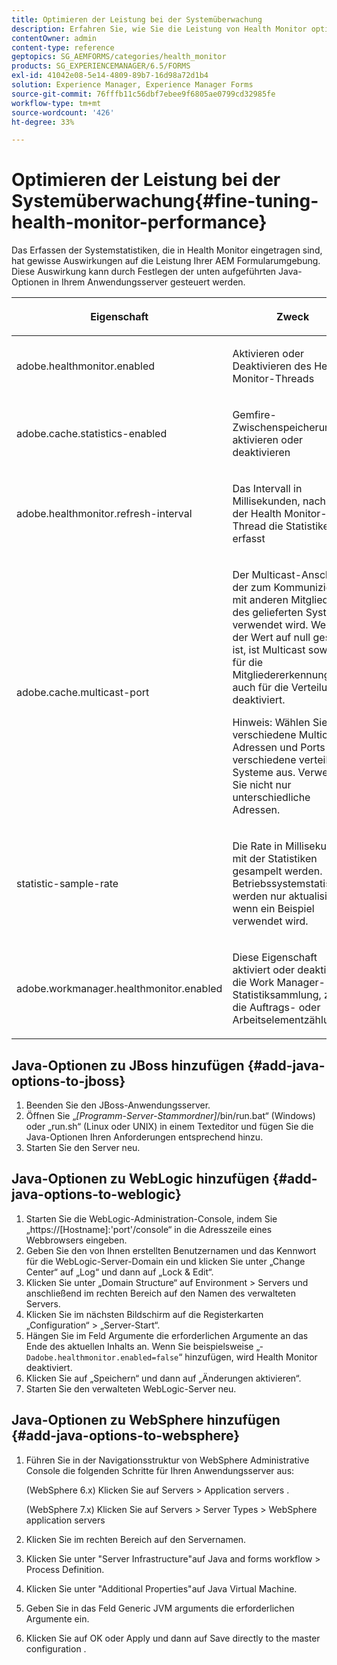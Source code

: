 ```yaml
---
title: Optimieren der Leistung bei der Systemüberwachung
description: Erfahren Sie, wie Sie die Leistung von Health Monitor optimieren können. Steuern Sie die Systemstatistiken, die sich auf die Leistung der Formularumgebung auswirken, mithilfe der JAVA-Einstellungsoption.
contentOwner: admin
content-type: reference
geptopics: SG_AEMFORMS/categories/health_monitor
products: SG_EXPERIENCEMANAGER/6.5/FORMS
exl-id: 41042e08-5e14-4809-89b7-16d98a72d1b4
solution: Experience Manager, Experience Manager Forms
source-git-commit: 76fffb11c56dbf7ebee9f6805ae0799cd32985fe
workflow-type: tm+mt
source-wordcount: '426'
ht-degree: 33%

---
```


# Optimieren der Leistung bei der Systemüberwachung{#fine-tuning-health-monitor-performance}

Das Erfassen der Systemstatistiken, die in Health Monitor eingetragen sind, hat gewisse Auswirkungen auf die Leistung Ihrer AEM Formularumgebung. Diese Auswirkung kann durch Festlegen der unten aufgeführten Java-Optionen in Ihrem Anwendungsserver gesteuert werden.

<table>
 <thead>
  <tr>
   <th><p>Eigenschaft</p></th>
   <th><p>Zweck</p></th>
   <th><p>Standardwert</p></th>
  </tr>
 </thead>
 <tbody>
  <tr>
   <td><p>adobe.healthmonitor.enabled</p></td>
   <td><p>Aktivieren oder Deaktivieren des Health Monitor-Threads</p></td>
   <td><p>Ja</p></td>
  </tr>
  <tr>
   <td><p>adobe.cache.statistics-enabled</p></td>
   <td><p>Gemfire-Zwischenspeicherung aktivieren oder deaktivieren</p></td>
   <td><p>Ja</p></td>
  </tr>
  <tr>
   <td><p>adobe.healthmonitor.refresh-interval</p></td>
   <td><p>Das Intervall in Millisekunden, nach dem der Health Monitor-Thread die Statistiken erfasst</p></td>
   <td><p>10 Minuten (600.000 Millisekunden)</p></td>
  </tr>
  <tr>
   <td><p>adobe.cache.multicast-port</p></td>
   <td><p>Der Multicast-Anschluss, der zum Kommunizieren mit anderen Mitgliedern des gelieferten Systems verwendet wird. Wenn der Wert auf null gesetzt ist, ist Multicast sowohl für die Mitgliedererkennung als auch für die Verteilung deaktiviert. </p><p>Hinweis: Wählen Sie verschiedene Multicast-Adressen und Ports für verschiedene verteilte Systeme aus. Verwenden Sie nicht nur unterschiedliche Adressen.</p></td>
   <td><p>Kein Standardwert. Gültige Werte liegen zwischen 0 und 65535.</p></td>
  </tr>
  <tr>
   <td><p>statistic-sample-rate</p></td>
   <td><p>Die Rate in Millisekunden, mit der Statistiken gesampelt werden. Betriebssystemstatistiken werden nur aktualisiert, wenn ein Beispiel verwendet wird.</p></td>
   <td><p>600000</p></td>
  </tr>
  <tr>
   <td><p>adobe.workmanager.healthmonitor.enabled</p></td>
   <td><p>Diese Eigenschaft aktiviert oder deaktiviert die Work Manager-Statistiksammlung, z. B. die Auftrags- oder Arbeitselementzählung.</p></td>
   <td><p>Ja</p></td>
  </tr>
 </tbody>
</table>

## Java-Optionen zu JBoss hinzufügen {#add-java-options-to-jboss}

1. Beenden Sie den JBoss-Anwendungsserver.
1. Öffnen Sie „*[Programm-Server-Stammordner]*/bin/run.bat“ (Windows) oder „run.sh“ (Linux oder UNIX) in einem Texteditor und fügen Sie die Java-Optionen Ihren Anforderungen entsprechend hinzu.
1. Starten Sie den Server neu.

## Java-Optionen zu WebLogic hinzufügen {#add-java-options-to-weblogic}

1. Starten Sie die WebLogic-Administration-Console, indem Sie „https://[Hostname]:&#39;port&#39;/console“ in die Adresszeile eines Webbrowsers eingeben.
1. Geben Sie den von Ihnen erstellten Benutzernamen und das Kennwort für die WebLogic-Server-Domain ein und klicken Sie unter „Change Center“ auf „Log“ und dann auf „Lock &amp; Edit“.
1. Klicken Sie unter „Domain Structure“ auf Environment > Servers und anschließend im rechten Bereich auf den Namen des verwalteten Servers.
1. Klicken Sie im nächsten Bildschirm auf die Registerkarten „Configuration“ > „Server-Start“.
1. Hängen Sie im Feld Argumente die erforderlichen Argumente an das Ende des aktuellen Inhalts an. Wenn Sie beispielsweise „‑ `Dadobe.healthmonitor.enabled=false`“ hinzufügen, wird Health Monitor deaktiviert.
1. Klicken Sie auf „Speichern“ und dann auf „Änderungen aktivieren“.
1. Starten Sie den verwalteten WebLogic-Server neu.

## Java-Optionen zu WebSphere hinzufügen {#add-java-options-to-websphere}

1. Führen Sie in der Navigationsstruktur von WebSphere Administrative Console die folgenden Schritte für Ihren Anwendungsserver aus:

   (WebSphere 6.x) Klicken Sie auf Servers > Application servers .

   (WebSphere 7.x) Klicken Sie auf Servers > Server Types > WebSphere application servers

1. Klicken Sie im rechten Bereich auf den Servernamen.
1. Klicken Sie unter &quot;Server Infrastructure&quot;auf Java and forms workflow > Process Definition.
1. Klicken Sie unter &quot;Additional Properties&quot;auf Java Virtual Machine.
1. Geben Sie in das Feld Generic JVM arguments die erforderlichen Argumente ein.
1. Klicken Sie auf OK oder Apply und dann auf Save directly to the master configuration .
